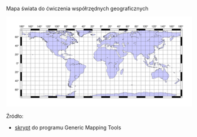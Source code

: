 Mapa świata do ćwiczenia współrzędnych geograficznych

![mapamapa_swiata_do_wspolrzednych](images/mapa_swiata_do_wspolrzednych.svg)

Źródło:
* [skrypt](scripts/mapa_swiata_do_wspolrzednych.sh) do programu Generic Mapping Tools
